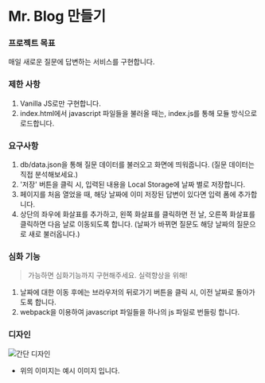 # Mr. Blog 만들기

### 프로젝트 목표

매일 새로운 질문에 답변하는 서비스를 구현합니다.

### 제한 사항

1. Vanilla JS로만 구현합니다.
2. index.html에서 javascript 파일들을 불러올 때는, index.js를 통해 모듈 방식으로 로드합니다.

### 요구사항

1. db/data.json을 통해 질문 데이터를 불러오고 화면에 띄워줍니다. (질문 데이터는 직접 분석해보세요.)
2. '저장' 버튼을 클릭 시, 입력된 내용을 Local Storage에 날짜 별로 저장합니다.
3. 페이지를 처음 열었을 때, 해당 날짜에 이미 저장된 답변이 있다면 입력 폼에 추가합니다.
4. 상단의 좌우에 화살표를 추가하고, 왼쪽 화살표를 클릭하면 전 날, 오른쪽 화살표를 클릭하면 다음 날로 이동되도록 합니다. (날짜가 바뀌면 질문도 해당 날짜의 질문으로 새로 불러옵니다.)

### 심화 기능

> 가능하면 심화기능까지 구현해주세요. 실력향상을 위해!

1. 날짜에 대한 이동 후에는 브라우저의 뒤로가기 버튼을 클릭 시, 이전 날짜로 돌아가도록 합니다.
2. webpack을 이용하여 javascript 파일들을 하나의 js 파일로 번들링 합니다.

### 디자인

![간단 디자인](https://grepp-programmers.s3.amazonaws.com/production/lecture/learn/attachment/file/1688/%E1%84%87%E1%85%B3%E1%86%AF%E1%84%85%E1%85%A9%E1%84%80%E1%85%B3%E1%84%8A%E1%85%B5_%E1%84%80%E1%85%A1%E1%86%AB%E1%84%83%E1%85%A1%E1%86%AB_%E1%84%83%E1%85%B5%E1%84%8C%E1%85%A1%E1%84%8B%E1%85%B5%E1%86%AB.png)

- 위의 이미지는 예시 이미지 입니다.
